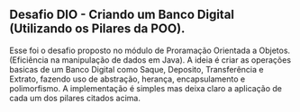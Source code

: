 ## Desafio DIO - Criando um Banco Digital (Utilizando os Pilares da POO).

Esse foi o desafio proposto no módulo de Proramação Orientada a Objetos. (Eficiência na manipulação de dados em Java).
A ideia é criar as operações basicas de um Banco Digital como Saque, Deposito, Transferência e Extrato, fazendo uso de abstração, herança, encapsulamento e polimorfismo.
A implementação é simples mas deixa claro a aplicação de cada um dos pilares citados acima.
